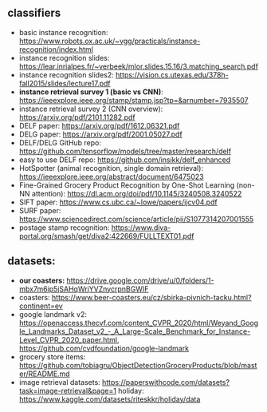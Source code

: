 ## classifiers
- basic instance recognition: https://www.robots.ox.ac.uk/~vgg/practicals/instance-recognition/index.html
- instance recognition slides: https://lear.inrialpes.fr/~verbeek/mlor.slides.15.16/3.matching_search.pdf
- instance recognition slides2: https://vision.cs.utexas.edu/378h-fall2015/slides/lecture17.pdf
- **instance retrieval survey 1 (basic vs CNN)**: https://ieeexplore.ieee.org/stamp/stamp.jsp?tp=&arnumber=7935507
- instance retrieval survey 2 (CNN overview): https://arxiv.org/pdf/2101.11282.pdf
- DELF paper: https://arxiv.org/pdf/1612.06321.pdf
- DELG paper: https://arxiv.org/pdf/2001.05027.pdf
- DELF/DELG GitHub repo: https://github.com/tensorflow/models/tree/master/research/delf
- easy to use DELF repo: https://github.com/insikk/delf_enhanced
- HotSpotter (animal recognition, single domain retrieval): https://ieeexplore.ieee.org/abstract/document/6475023
- Fine-Grained Grocery Product Recognition by One-Shot Learning (non-NN attention): https://dl.acm.org/doi/pdf/10.1145/3240508.3240522
- SIFT paper: https://www.cs.ubc.ca/~lowe/papers/ijcv04.pdf
- SURF paper: https://www.sciencedirect.com/science/article/pii/S1077314207001555
- postage stamp recognition: https://www.diva-portal.org/smash/get/diva2:422669/FULLTEXT01.pdf


## datasets:
- **our coasters:** https://drive.google.com/drive/u/0/folders/1-mbx7m6ip5jSAHqWrjYVZnycrpnBGWIF
- coasters: https://www.beer-coasters.eu/cz/sbirka-pivnich-tacku.html?continent=ev
- google landmark v2: https://openaccess.thecvf.com/content_CVPR_2020/html/Weyand_Google_Landmarks_Dataset_v2_-_A_Large-Scale_Benchmark_for_Instance-Level_CVPR_2020_paper.html, https://github.com/cvdfoundation/google-landmark
- grocery store items: https://github.com/tobiagru/ObjectDetectionGroceryProducts/blob/master/README.md
- image retrieval datasets: https://paperswithcode.com/datasets?task=image-retrieval&page=1
holiday: https://www.kaggle.com/datasets/riteskkr/holiday/data

